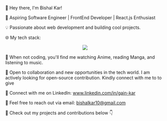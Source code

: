 👋 Hey there, I'm Bishal Kar!

🚀 Aspiring Software Engineer | FrontEnd Developer | React.js Enthusiast

💡 Passionate about web development and building cool projects.

🌐 My tech stack:

<p align="center">
  <a href="https://skillicons.dev">
    <img src="https://skillicons.dev/icons?i=html,css,sass,js,py,react,redux,tailwind,vscode,codepen,git,github,vite" />
  </a>
</p>

🎵 When not coding, you'll find me watching Anime, reading Manga, and listening to music.

🤝 Open to collaboration and new opportunities in the tech world. I am actively looking for open-source contribution. Kindly connect with me to to give 

🔗 Connect with me on LinkedIn: www.linkedin.com/in/gain-kar

📧 Feel free to reach out via email: bishalkar10@gmail.com

👀 Check out my projects and contributions below 👇
